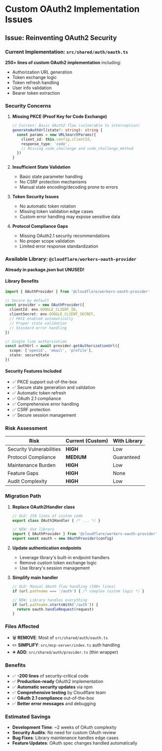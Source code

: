 # Custom OAuth2 Implementation Issues

## Issue: Reinventing OAuth2 Security

### Current Implementation: `src/shared/auth/oauth.ts`

**250+ lines of custom OAuth2 implementation** including:
- Authorization URL generation
- Token exchange logic  
- Token refresh handling
- User info validation
- Bearer token extraction

### Security Concerns

1. **Missing PKCE (Proof Key for Code Exchange)**
   ```typescript
   // Current: Basic OAuth2 flow (vulnerable to interception)
   generateAuthUrl(state?: string): string {
     const params = new URLSearchParams({
       client_id: this.config.clientId,
       response_type: 'code',
       // Missing code_challenge and code_challenge_method
     })
   }
   ```

2. **Insufficient State Validation**
   - Basic state parameter handling
   - No CSRF protection mechanisms
   - Manual state encoding/decoding prone to errors

3. **Token Security Issues**
   - No automatic token rotation
   - Missing token validation edge cases
   - Custom error handling may expose sensitive data

4. **Protocol Compliance Gaps**
   - Missing OAuth2.1 security recommendations
   - No proper scope validation
   - Limited error response standardization

### Available Library: `@cloudflare/workers-oauth-provider`

**Already in package.json but UNUSED!**

#### Library Benefits
```typescript
import { OAuthProvider } from '@cloudflare/workers-oauth-provider'

// Secure by default
const provider = new OAuthProvider({
  clientId: env.GOOGLE_CLIENT_ID,
  clientSecret: env.GOOGLE_CLIENT_SECRET,
  // PKCE enabled automatically
  // Proper state validation
  // Standard error handling
})

// Single line authorization
const authUrl = await provider.getAuthorizationUrl({
  scope: ['openid', 'email', 'profile'],
  state: secureState
})
```

#### Security Features Included
- ✅ PKCE support out-of-the-box
- ✅ Secure state generation and validation  
- ✅ Automatic token refresh
- ✅ OAuth 2.1 compliance
- ✅ Comprehensive error handling
- ✅ CSRF protection
- ✅ Secure session management

### Risk Assessment

| Risk | Current (Custom) | With Library |
|------|------------------|--------------|
| Security Vulnerabilities | **HIGH** | Low |
| Protocol Compliance | **MEDIUM** | Guaranteed |
| Maintenance Burden | **HIGH** | Low |
| Feature Gaps | **HIGH** | None |
| Audit Complexity | **HIGH** | Low |

### Migration Path

1. **Replace OAuth2Handler class**
   ```typescript
   // OLD: 250 lines of custom code
   export class OAuth2Handler { /* ... */ }
   
   // NEW: Use library
   import { OAuthProvider } from '@cloudflare/workers-oauth-provider'
   export const oauth = new OAuthProvider(config)
   ```

2. **Update authentication endpoints**
   - Leverage library's built-in endpoint handlers
   - Remove custom token exchange logic
   - Use library's session management

3. **Simplify main handler**
   ```typescript
   // OLD: Manual OAuth flow handling (100+ lines)
   if (url.pathname === '/auth') { /* complex custom logic */ }
   
   // NEW: Library handles everything
   if (url.pathname.startsWith('/auth')) {
     return oauth.handleRequest(request)
   }
   ```

### Files Affected

- 🗑️ **REMOVE**: Most of `src/shared/auth/oauth.ts`
- ✏️ **SIMPLIFY**: `src/mcp-server/index.ts` auth handling  
- ➕ **ADD**: `src/shared/auth/provider.ts` (thin wrapper)

### Benefits

- ✅ **-200 lines** of security-critical code
- ✅ **Production-ready** OAuth2 implementation
- ✅ **Automatic security updates** via npm
- ✅ **Comprehensive testing** by Cloudflare team
- ✅ **OAuth 2.1 compliance** out-of-the-box
- ✅ **Better error messages** and debugging

### Estimated Savings

- **Development Time**: ~2 weeks of OAuth complexity
- **Security Audits**: No need for custom OAuth review
- **Bug Fixes**: Library maintenance handles edge cases
- **Feature Updates**: OAuth spec changes handled automatically